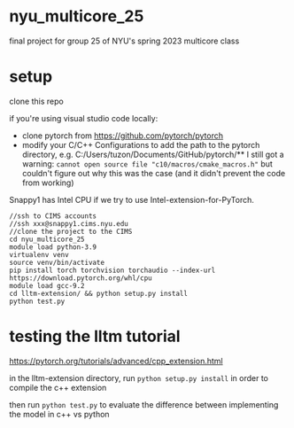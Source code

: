 # nyu_multicore_25
final project for group 25 of NYU's spring 2023 multicore class


# setup
clone this repo

if you're using visual studio code locally:
- clone pytorch from https://github.com/pytorch/pytorch
- modify your C/C++ Configurations to add the path to the pytorch directory, e.g.
C:/Users/tuzon/Documents/GitHub/pytorch/**
I still got a warning:
`cannot open source file "c10/macros/cmake_macros.h"`
but couldn't figure out why this was the case (and it didn't prevent the code from working)


Snappy1 has Intel CPU if we try to use Intel-extension-for-PyTorch.

```shell
//ssh to CIMS accounts
//ssh xxx@snappy1.cims.nyu.edu
//clone the project to the CIMS
cd nyu_multicore_25
module load python-3.9
virtualenv venv
source venv/bin/activate
pip install torch torchvision torchaudio --index-url https://download.pytorch.org/whl/cpu
module load gcc-9.2 
cd lltm-extension/ && python setup.py install
python test.py
```


# testing the lltm tutorial
https://pytorch.org/tutorials/advanced/cpp_extension.html

in the lltm-extension directory, run `python setup.py install` in order to compile the c++ extension

then run `python test.py` to evaluate the difference between implementing the model in c++ vs python